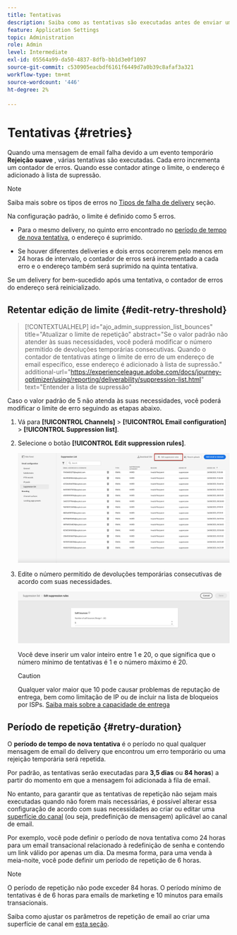 ```yaml
---
title: Tentativas
description: Saiba como as tentativas são executadas antes de enviar um endereço para a lista de supressão
feature: Application Settings
topic: Administration
role: Admin
level: Intermediate
exl-id: 05564a99-da50-4837-8dfb-bb1d3e0f1097
source-git-commit: c530905eacbdf6161f6449d7a0b39c8afaf3a321
workflow-type: tm+mt
source-wordcount: '446'
ht-degree: 2%

---
```


# Tentativas {#retries}

Quando uma mensagem de email falha devido a um evento temporário **Rejeição suave** , várias tentativas são executadas. Cada erro incrementa um contador de erros. Quando esse contador atinge o limite, o endereço é adicionado à lista de supressão.

>[!NOTE]
>
>Saiba mais sobre os tipos de erros no [Tipos de falha de delivery](../reports/suppression-list.md#delivery-failures) seção.

Na configuração padrão, o limite é definido como 5 erros.

* Para o mesmo delivery, no quinto erro encontrado no [período de tempo de nova tentativa](#retry-duration), o endereço é suprimido.

* Se houver diferentes deliveries e dois erros ocorrerem pelo menos em 24 horas de intervalo, o contador de erros será incrementado a cada erro e o endereço também será suprimido na quinta tentativa.

Se um delivery for bem-sucedido após uma tentativa, o contador de erros do endereço será reinicializado.

## Retentar edição de limite {#edit-retry-threshold}

>[!CONTEXTUALHELP]
>id="ajo_admin_suppression_list_bounces"
>title="Atualizar o limite de repetição"
>abstract="Se o valor padrão não atender às suas necessidades, você poderá modificar o número permitido de devoluções temporárias consecutivas. Quando o contador de tentativas atinge o limite de erro de um endereço de email específico, esse endereço é adicionado à lista de supressão."
>additional-url="https://experienceleague.adobe.com/docs/journey-optimizer/using/reporting/deliverability/suppression-list.html" text="Entender a lista de supressão"

Caso o valor padrão de 5 não atenda às suas necessidades, você poderá modificar o limite de erro seguindo as etapas abaixo.

1. Vá para **[!UICONTROL Channels]** > **[!UICONTROL Email configuration]** > **[!UICONTROL Suppression list]**.

1. Selecione o botão **[!UICONTROL Edit suppression rules]**.

   ![](assets/suppression-list-edit-retries.png)

1. Edite o número permitido de devoluções temporárias consecutivas de acordo com suas necessidades.

   ![](assets/suppression-list-edit-soft-bounces.png)

   Você deve inserir um valor inteiro entre 1 e 20, o que significa que o número mínimo de tentativas é 1 e o número máximo é 20.

   >[!CAUTION]
   >
   >Qualquer valor maior que 10 pode causar problemas de reputação de entrega, bem como limitação de IP ou  de incluir na lista de bloqueios por ISPs. [Saiba mais sobre a capacidade de entrega](../reports/deliverability.md)

## Período de repetição {#retry-duration}

O **período de tempo de nova tentativa** é o período no qual qualquer mensagem de email do delivery que encontrou um erro temporário ou uma rejeição temporária será repetida.

Por padrão, as tentativas serão executadas para **3,5 dias** ou **84 horas**) a partir do momento em que a mensagem foi adicionada à fila de email.

No entanto, para garantir que as tentativas de repetição não sejam mais executadas quando não forem mais necessárias, é possível alterar essa configuração de acordo com suas necessidades ao criar ou editar uma [superfície do canal](channel-surfaces.md) (ou seja, predefinição de mensagem) aplicável ao canal de email.

Por exemplo, você pode definir o período de nova tentativa como 24 horas para um email transacional relacionado à redefinição de senha e contendo um link válido por apenas um dia. Da mesma forma, para uma venda à meia-noite, você pode definir um período de repetição de 6 horas.

>[!NOTE]
>
>O período de repetição não pode exceder 84 horas. O período mínimo de tentativas é de 6 horas para emails de marketing e 10 minutos para emails transacionais.

Saiba como ajustar os parâmetros de repetição de email ao criar uma superfície de canal em [esta seção](channel-surfaces.md#create-channel-surface).

